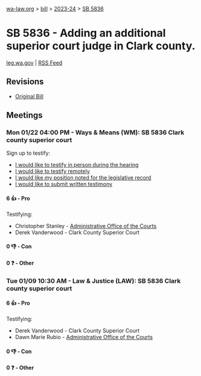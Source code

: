 [wa-law.org](/) > [bill](/bill/) > [2023-24](/bill/2023-24/) > [SB 5836](/bill/2023-24/sb/5836/)

# SB 5836 - Adding an additional superior court judge in Clark county.
[leg.wa.gov](https://app.leg.wa.gov/billsummary?BillNumber=5836&Year=2023&Initiative=false) | [RSS Feed](./rss.xml)

## Revisions
* [Original Bill](1/)

## Meetings
### Mon 01/22 04:00 PM - Ways & Means (WM): SB 5836 Clark county superior court
Sign up to testify:
* [I would like to testify in person during the hearing](https://app.leg.wa.gov/csi/Testifier/Add?chamber=House&mId=31738&aId=157493&caId=23322&tId=1)
* [I would like to testify remotely](https://app.leg.wa.gov/csi/Testifier/Add?chamber=House&mId=31738&aId=157493&caId=23322&tId=2)
* [I would like my position noted for the legislative record](https://app.leg.wa.gov/csi/Testifier/Add?chamber=House&mId=31738&aId=157493&caId=23322&tId=3)
* [I would like to submit written testimony](https://app.leg.wa.gov/csi/Testifier/Add?chamber=House&mId=31738&aId=157493&caId=23322&tId=4)

#### 6 👍 - Pro
Testifying:
* Christopher Stanley - [Administrative Office of the Courts](/org/administrative_office_of_the_courts/)
* Derek Vanderwood - Clark County Superior Court

#### 0 👎 - Con

#### 0 ❓ - Other

### Tue 01/09 10:30 AM - Law & Justice (LAW): SB 5836 Clark county superior court
#### 6 👍 - Pro
Testifying:
* Derek Vanderwood - Clark County Superior Court
* Dawn Marie Rubio - [Administrative Office of the Courts](/org/administrative_office_of_the_courts/)

#### 0 👎 - Con

#### 0 ❓ - Other
